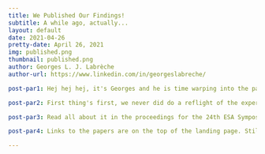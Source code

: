 ```yaml
---
title: We Published Our Findings!
subtitle: A while ago, actually...
layout: default
date: 2021-04-26
pretty-date: April 26, 2021
img: published.png
thumbnail: published.png
author: Georges L. J. Labrèche
author-url: https://www.linkedin.com/in/georgeslabreche/

post-par1: Hej hej hej, it's Georges and he is time warping into the pandemic blog posting future of 2021. Hello, this has been quite a trip. Wow! This update is long overdue but here it is. Better late than never, amiright?

post-par2: First thing's first, we never did do a reflight of the experiment because things didn't work out in that direction in the end. However, the super duper neat (late) news is that we did publish our findings in not just one but two conference papers!

post-par3: Read all about it in the proceedings for the 24th ESA Symposium on European Rocket & Balloon Programmes and Related Research (October 2019) and the 3rd Symposium on Space Educational Activities (April 2020).  

post-par4: Links to the papers are on the top of the landing page. Still waiting for those elusive citations, though! Alright folks, I'm pretty sure this is the last update. It was a pleasure. Thank you all for your support, peace out!

---
```

